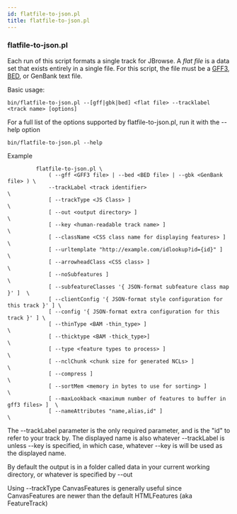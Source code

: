 ```yaml
---
id: flatfile-to-json.pl
title: flatfile-to-json.pl
---
```


### flatfile-to-json.pl

Each run of this script formats a single track for JBrowse. A _flat file_ is a
data set that exists entirely in a single file. For this script, the file must
be a [GFF3](http://gmod.org/wiki/GFF3),
[BED](http://www.ensembl.org/info/website/upload/bed.html), or GenBank text
file.

Basic usage:

`bin/flatfile-to-json.pl --[gff|gbk|bed] <flat file> --tracklabel <track name> [options]`

For a full list of the options supported by flatfile-to-json.pl, run it with the
--help option

`bin/flatfile-to-json.pl --help`

Example

```
         flatfile-to-json.pl \
             ( --gff <GFF3 file> | --bed <BED file> | --gbk <GenBank file> ) \
             --trackLabel <track identifier>                                 \
             [ --trackType <JS Class> ]                                      \
             [ --out <output directory> ]                                    \
             [ --key <human-readable track name> ]                           \
             [ --className <CSS class name for displaying features> ]        \
             [ --urltemplate "http://example.com/idlookup?id={id}" ]         \
             [ --arrowheadClass <CSS class> ]                                \
             [ --noSubfeatures ]                                             \
             [ --subfeatureClasses '{ JSON-format subfeature class map }' ]  \
             [ --clientConfig '{ JSON-format style configuration for this track }' ] \
             [ --config '{ JSON-format extra configuration for this track }' ] \
             [ --thinType <BAM -thin_type> ]                                 \
             [ --thicktype <BAM -thick_type>]                                \
             [ --type <feature types to process> ]                           \
             [ --nclChunk <chunk size for generated NCLs> ]                  \
             [ --compress ]                                                  \
             [ --sortMem <memory in bytes to use for sorting> ]              \
             [ --maxLookback <maximum number of features to buffer in gff3 files> ]  \
             [ --nameAttributes "name,alias,id" ]                            \
```

The --trackLabel parameter is the only required parameter, and is the "id" to
refer to your track by. The displayed name is also whatever --trackLabel is
unless --key is specified, in which case, whatever --key is will be used as the
displayed name.

By default the output is in a folder called data in your current working
directory, or whatever is specified by --out

Using --trackType CanvasFeatures is generally useful since CanvasFeatures are
newer than the default HTMLFeatures (aka FeatureTrack)
